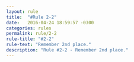 ```yaml
---
layout: rule
title:  "#Rule 2-2"
date:   2016-04-24 18:59:57 -0300
categories: rules
permalink: rule/2-2
rule-title: "#2-2"
rule-text: "Remember 2nd place."
description: "Rule #2-2 - Remember 2nd place."
---
```

